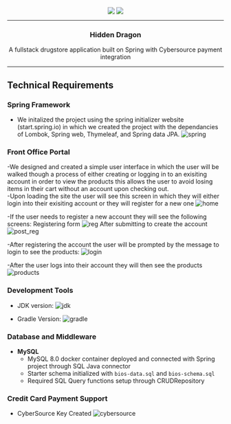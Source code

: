 <div align="center">
<img align="center" src="https://img.shields.io/static/v1?label=author&message=tsunfire&color=ffd74a&style=for-the-badge&logo=data%3Aimage/png%3Bbase64%2CiVBORw0KGgoAAAANSUhEUgAAABQAAAATCAYAAACQjC21AAAACXBIWXMAAAsTAAALEwEAmpwYAAAAIGNIUk0AAHpFAACAgwAA/FcAAIDoAAB5FgAA8QEAADtfAAAcheDStWoAAAD0SURBVHjarJQ9SoNBEEDfp00q8QoxQgoPYG1pkQPYWpgbWAvaWRm7NLlGUEEQFETwD8RCsLCMYK%2BQvDQRJNlvv93EB9vM7jx2Z4ZFJbJ21Qt1oH6ql2o7llO2sayeW86VWssRnlnNdaqwZTo70/lLzNImnb3pQEi4niFcSxEOM4TDFOFzhvBlJhJoymZGU7ZSx%2BY0QdbLmUPUTkTWLcsr1FiN6sA2sAEUwCvQB97KEqqEAKtAYyJ8B76ipwPXbqgH6p36HXjuj3qvHqnNqhoeqyPzOAkJa%2Bqt8/OkrvwV3rg4j7/Cff%2BPw0J9mHwIshgF8DEeAPZgZ0kPPubLAAAAAElFTkSuQmCC">

<img align="center" src="https://img.shields.io/static/v1?label=author&message=brandon cheu&color=ffd74a&style=for-the-badge&logo=data%3Aimage/png%3Bbase64%2CiVBORw0KGgoAAAANSUhEUgAAABQAAAATCAYAAACQjC21AAAACXBIWXMAAAsTAAALEwEAmpwYAAAAIGNIUk0AAHpFAACAgwAA/FcAAIDoAAB5FgAA8QEAADtfAAAcheDStWoAAAD0SURBVHjarJQ9SoNBEEDfp00q8QoxQgoPYG1pkQPYWpgbWAvaWRm7NLlGUEEQFETwD8RCsLCMYK%2BQvDQRJNlvv93EB9vM7jx2Z4ZFJbJ21Qt1oH6ql2o7llO2sayeW86VWssRnlnNdaqwZTo70/lLzNImnb3pQEi4niFcSxEOM4TDFOFzhvBlJhJoymZGU7ZSx%2BY0QdbLmUPUTkTWLcsr1FiN6sA2sAEUwCvQB97KEqqEAKtAYyJ8B76ipwPXbqgH6p36HXjuj3qvHqnNqhoeqyPzOAkJa%2Bqt8/OkrvwV3rg4j7/Cff%2BPw0J9mHwIshgF8DEeAPZgZ0kPPubLAAAAAElFTkSuQmCC">
</div>

---

<h3 align="center">Hidden Dragon</h3>

<p align="center">A fullstack drugstore application built on Spring with Cybersource payment integration</p>

---

## Technical Requirements

### Spring Framework

- We initalized the project using the spring initializer website (start.spring.io) in which we created the project with the dependancies of Lombok, Spring web, Thymeleaf, and Spring data JPA.
  ![spring](https://user-images.githubusercontent.com/54514627/143801689-0906eaaf-adeb-41d8-a4cd-0483feef9189.PNG)

### Front Office Portal
-We designed and created a simple user interface in which the user will be walked though a process of either creating or logging in to an exisiting account in order to view the products this allows the user to avoid losing items in their cart without an account upon checking out.   
-Upon loading the site the user will see this screen in which they will either login into their exisiting account or they will register for a new one
![home](https://user-images.githubusercontent.com/54514627/144564583-1305c93c-adb8-4bb4-b687-958ccee7229d.PNG)

-If the user needs to register a new account they will see the following screens:
Registering form
![reg](https://user-images.githubusercontent.com/54514627/144564823-aca3683f-1bdd-4753-8e8a-b6e209b3a0f3.PNG)
After submitting to create the account
![post_reg](https://user-images.githubusercontent.com/54514627/144564860-9b5c0180-3972-4ddf-9bb3-0f50c38487a1.PNG)

-After registering the account the user will be prompted by the message to login to see the products:
![login](https://user-images.githubusercontent.com/54514627/144564964-7df0e298-fb31-4c4e-bce7-a5c10fceb5cd.PNG)

-After the user logs into their account they will then see the products
![products](https://user-images.githubusercontent.com/54514627/144565035-4c32b747-895b-46e2-9767-87b63e93f60e.PNG)

### Development Tools

- JDK version:
  ![jdk](https://user-images.githubusercontent.com/54514627/143801729-709c88a8-3b21-4ca5-9389-c0d77ab0b579.PNG)

- Gradle Version:
  ![gradle](https://user-images.githubusercontent.com/54514627/143801756-3f96c96e-e61d-469f-9227-0893fbbb2e76.PNG)

### Database and Middleware

- **MySQL**
  - MySQL 8.0 docker container deployed and connected with Spring project through SQL Java connector
  - Starter schema initialized with `bios-data.sql` and `bios-schema.sql`
  - Required SQL Query functions setup through CRUDRepository

### Credit Card Payment Support

- CyberSource Key Created
  ![cybersource](https://user-images.githubusercontent.com/54514627/143804123-466605bd-f3a6-4298-aafc-8022adc2507a.PNG)

